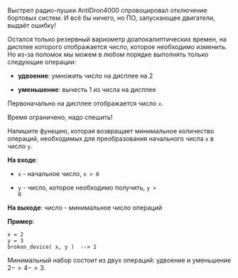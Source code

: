 Выстрел радио-пушки AntiDron4000 спровоцировал отключение бортовых систем. 
И всё бы ничего, но ПО, запускающее двигатели, выдаёт ошибку!

Остался только резервный вариометр доапокалиптических времен, 
на дисплее которого отображается число, которое необходимо изменить. 
Но из-за поломок мы можем в любом порядке выполнять только следующие операции:

- **удвоение**: умножить число на дисплее на $2$

- **уменьшение**: вычесть $1$ из числа на дисплее  

Первоначально на дисплее отображается число <code>x</code>.

Время ограничено, надо спешить!

Напишите функцию, которая возвращает минимальное количество операций, 
необходимых для преобразования начального числа <code>x</code> в число <code>y</code>.

**На входе**: 

- <code>x</code> - начальное число, <code>x > 0</code>

- <code>y</code> - число, которое необходимо получить, <code>y > 0</code>

**На выходе**: число - минимальное число операций  

**Пример**:  

```
x = 2
y = 3
broken_device( x, y )  --> 2
```

Минимальный набор состоит из двух операций: удвоение и уменьшение ${2 -> 4 -> 3}$.
